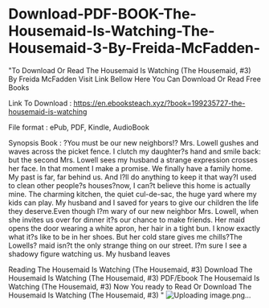 # Download-PDF-BOOK-The-Housemaid-Is-Watching-The-Housemaid-3-By-Freida-McFadden-
"To Download Or Read The Housemaid Is Watching (The Housemaid, #3) By Freida McFadden
Visit Link Bellow Here You Can Download Or Read Free Books

Link To Download  :  https://en.ebooksteach.xyz/?book=199235727-the-housemaid-is-watching

File format : ePub, PDF, Kindle, AudioBook

Synopsis Book : ?You must be our new neighbors!? Mrs. Lowell gushes and waves across the picket fence. I clutch my daughter?s hand and smile back: but the second Mrs. Lowell sees my husband a strange expression crosses her face. In that moment I make a promise. We finally have a family home. My past is far, far behind us. And I?ll do anything to keep it that way?I used to clean other people?s houses?now, I can?t believe this home is actually mine. The charming kitchen, the quiet cul-de-sac, the huge yard where my kids can play. My husband and I saved for years to give our children the life they deserve.Even though I?m wary of our new neighbor Mrs. Lowell, when she invites us over for dinner it?s our chance to make friends. Her maid opens the door wearing a white apron, her hair in a tight bun. I know exactly what it?s like to be in her shoes. But her cold stare gives me chills?The Lowells? maid isn?t the only strange thing on our street. I?m sure I see a shadowy figure watching us. My husband leaves 

Reading The Housemaid Is Watching (The Housemaid, #3)
Download The Housemaid Is Watching (The Housemaid, #3)
PDF/Ebook The Housemaid Is Watching (The Housemaid, #3)
Now You ready to Read Or Download The Housemaid Is Watching (The Housemaid, #3)
"
![Uploading image.png…]()
